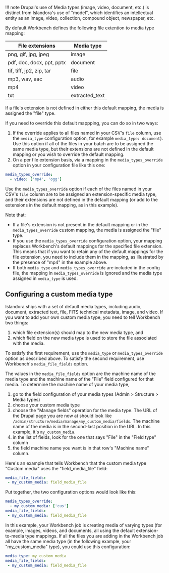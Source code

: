 !!! note
    Drupal's use of Media types (image, video, document, etc.) is distinct from Islandora's use of "model", which identifies an intellectual entity as an image, video, collection, compound object, newspaper, etc.

By default Workbench defines the following file extention to media type mapping:

| File extensions | Media type |
| --- | --- |
| png, gif, jpg, jpeg | image |
| pdf, doc, docx, ppt, pptx | document |
| tif, tiff, jp2, zip, tar | file |
| mp3, wav, aac | audio |
| mp4 | video |
| txt | extracted_text |

If a file's extension is not defined in either this default mapping, the media is assigned the "file" type.

If you need to override this default mappping, you can do so in two ways:

1. If the override applies to all files named in your CSV's `file` column, use the `media_type` configuration option, for example `media_type: document`). Use this option if all of the files in your batch are to be assigned the same media type, but their extensions are not defined in the default mapping or you wish to override the default mapping.
1. On a per file extension basis, via a mapping in the `media_types_override` option in your configuration file like this one:

```yaml
media_types_override:
  - video: ['mp4', 'ogg']
```
   Use the `media_types_override` option if each of the files named in your CSV's `file` column are to be assigned an extension-specific media type, and their extensions are not defined in the default mapping (or add to the extensions in the default mapping, as in this example).

Note that:

* If a file's extension is not present in the default mapping or in the `media_types_override` custom mapping, the media is assigned the "file" type.
* If you use the `media_types_override` configuration option, your mapping replaces Workbench's default mappings for the specified file extension. This means that if you want to retain any of the default mappings for the file extension, you need to include them in the mapping, as illustrated by the presence of "mp4" in the example above.
* If both `media_type` and `media_types_override` are included in the config file, the mapping in `media_types_override` is ignored and the media type assigned in `media_type` is used.

## Configuring a custom media type

Islandora ships with a set of default media types, including audio, document, extracted text, file, FITS technical metadata, image, and video. If you want to add your own custom media type, you need to tell Workbench two things:

1. which file extension(s) should map to the new media type, and
1. which field on the new media type is used to store the file associated with the media.

To satisfy the first requirement, use the `media_type` or `media_types_override` option as described above. To satisfy the second requirement, use Workbench's `media_file_fields` option. 

The values in the `media_file_fields` option are the machine name of the media type and the machine name of the "File" field configured for that media. To determine the machine name of your media type,

1. go to the field configuration of your media types (Admin > Structure > Media types)
1. choose your custom media type
1. choose the "Manage fields" operation for the media type. The URL of the Drupal page you are now at should look like `/admin/structure/media/manage/my_custom_media/fields`. The machine name of the media is in the second-last position in the URL. In this example, it's `my_custom_media`.
1. in the list of fields, look for the one that says "File" in the "Field type" column
1. the field machine name you want is in that row's "Machine name" column.

Here's an example that tells Workbench that the custom media type "Custom media" uses the "field_media_file" field:

```yaml
media_file_fields:
 - my_custom_media: field_media_file
```

Put together, the two configuration options would look like this:

```yaml
media_types_override:
  - my_custom_media: ['cus']
media_file_fields:
 - my_custom_media: field_media_file
```

In this example, your Workbench job is creating media of varying types (for example, images, videos, and documents, all using the default extension-to-media type mappings. If all the files you are adding in the Workbench job all have the same media type (in the following example, your "my_custom_media" type), you could use this configuration:

```yaml
media_type: my_custom_media
media_file_fields:
 - my_custom_media: field_media_file
```

